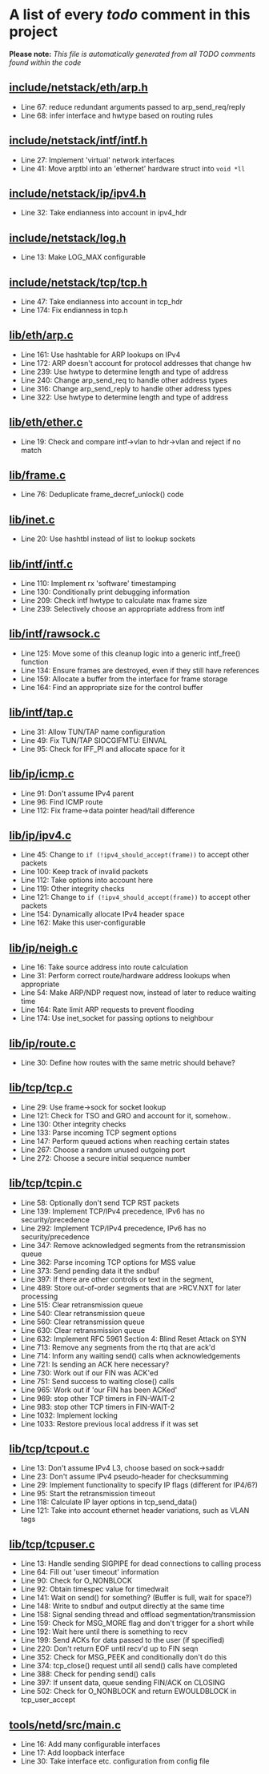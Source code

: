 # A list of every _todo_ comment in this project
**Please note:** _This file is automatically generated from all TODO comments found within the code_
## [include/netstack/eth/arp.h](include/netstack/eth/arp.h)
  - Line 67: reduce redundant arguments passed to arp_send_req/reply
  - Line 68: infer interface and hwtype based on routing rules

## [include/netstack/intf/intf.h](include/netstack/intf/intf.h)
  - Line 27: Implement 'virtual' network interfaces
  - Line 41: Move arptbl into an 'ethernet' hardware struct into `void *ll`

## [include/netstack/ip/ipv4.h](include/netstack/ip/ipv4.h)
  - Line 32: Take endianness into account in ipv4_hdr

## [include/netstack/log.h](include/netstack/log.h)
  - Line 13: Make LOG_MAX configurable

## [include/netstack/tcp/tcp.h](include/netstack/tcp/tcp.h)
  - Line 47: Take endianness into account in tcp_hdr
  - Line 174: Fix endianness in tcp.h

## [lib/eth/arp.c](lib/eth/arp.c)
  - Line 161: Use hashtable for ARP lookups on IPv4
  - Line 172: ARP doesn't account for protocol addresses that change hw
  - Line 239: Use hwtype to determine length and type of address
  - Line 240: Change arp_send_req to handle other address types
  - Line 316: Change arp_send_reply to handle other address types
  - Line 322: Use hwtype to determine length and type of address

## [lib/eth/ether.c](lib/eth/ether.c)
  - Line 19: Check and compare intf->vlan to hdr->vlan and reject if no match

## [lib/frame.c](lib/frame.c)
  - Line 76: Deduplicate frame_decref_unlock() code

## [lib/inet.c](lib/inet.c)
  - Line 20: Use hashtbl instead of list to lookup sockets

## [lib/intf/intf.c](lib/intf/intf.c)
  - Line 110: Implement rx 'software' timestamping
  - Line 130: Conditionally print debugging information
  - Line 209: Check intf hwtype to calculate max frame size
  - Line 239: Selectively choose an appropriate address from intf

## [lib/intf/rawsock.c](lib/intf/rawsock.c)
  - Line 125: Move some of this cleanup logic into a generic intf_free() function
  - Line 134: Ensure frames are destroyed, even if they still have references
  - Line 159: Allocate a buffer from the interface for frame storage
  - Line 164: Find an appropriate size for the control buffer

## [lib/intf/tap.c](lib/intf/tap.c)
  - Line 31: Allow TUN/TAP name configuration
  - Line 49: Fix TUN/TAP SIOCGIFMTU: EINVAL
  - Line 95: Check for IFF_PI and allocate space for it

## [lib/ip/icmp.c](lib/ip/icmp.c)
  - Line 91: Don't assume IPv4 parent
  - Line 96: Find ICMP route
  - Line 112: Fix frame->data pointer head/tail difference

## [lib/ip/ipv4.c](lib/ip/ipv4.c)
  - Line 45: Change to `if (!ipv4_should_accept(frame))` to accept other packets
  - Line 100: Keep track of invalid packets
  - Line 112: Take options into account here
  - Line 119: Other integrity checks
  - Line 121: Change to `if (!ipv4_should_accept(frame))` to accept other packets
  - Line 154: Dynamically allocate IPv4 header space
  - Line 162: Make this user-configurable

## [lib/ip/neigh.c](lib/ip/neigh.c)
  - Line 16: Take source address into route calculation
  - Line 31: Perform correct route/hardware address lookups when appropriate
  - Line 54: Make ARP/NDP request now, instead of later to reduce waiting time
  - Line 164: Rate limit ARP requests to prevent flooding
  - Line 174: Use inet_socket for passing options to neighbour

## [lib/ip/route.c](lib/ip/route.c)
  - Line 30: Define how routes with the same metric should behave?

## [lib/tcp/tcp.c](lib/tcp/tcp.c)
  - Line 29: Use frame->sock for socket lookup
  - Line 121: Check for TSO and GRO and account for it, somehow..
  - Line 130: Other integrity checks
  - Line 133: Parse incoming TCP segment options
  - Line 147: Perform queued actions when reaching certain states
  - Line 267: Choose a random unused outgoing port
  - Line 272: Choose a secure initial sequence number

## [lib/tcp/tcpin.c](lib/tcp/tcpin.c)
  - Line 58: Optionally don't send TCP RST packets
  - Line 139: Implement TCP/IPv4 precedence, IPv6 has no security/precedence
  - Line 292: Implement TCP/IPv4 precedence, IPv6 has no security/precedence
  - Line 347: Remove acknowledged segments from the retransmission queue
  - Line 362: Parse incoming TCP options for MSS value
  - Line 373: Send pending data it the sndbuf
  - Line 397: If there are other controls or text in the segment,
  - Line 489: Store out-of-order segments that are >RCV.NXT for later processing
  - Line 515: Clear retransmission queue
  - Line 540: Clear retransmission queue
  - Line 560: Clear retransmission queue
  - Line 630: Clear retransmission queue
  - Line 632: Implement RFC 5961 Section 4: Blind Reset Attack on SYN
  - Line 713: Remove any segments from the rtq that are ack'd
  - Line 714: Inform any waiting send() calls when acknowledgements
  - Line 721: Is sending an ACK here necessary?
  - Line 730: Work out if our FIN was ACK'ed
  - Line 751: Send success to waiting close() calls
  - Line 965: Work out if 'our FIN has been ACKed'
  - Line 969: stop other TCP timers in FIN-WAIT-2
  - Line 983: stop other TCP timers in FIN-WAIT-2
  - Line 1032: Implement locking
  - Line 1033: Restore previous local address if it was set

## [lib/tcp/tcpout.c](lib/tcp/tcpout.c)
  - Line 13: Don't assume IPv4 L3, choose based on sock->saddr
  - Line 23: Don't assume IPv4 pseudo-header for checksumming
  - Line 29: Implement functionality to specify IP flags (different for IP4/6?)
  - Line 95: Start the retransmission timeout
  - Line 118: Calculate IP layer options in tcp_send_data()
  - Line 121: Take into account ethernet header variations, such as VLAN tags

## [lib/tcp/tcpuser.c](lib/tcp/tcpuser.c)
  - Line 13: Handle sending SIGPIPE for dead connections to calling process
  - Line 64: Fill out 'user timeout' information
  - Line 90: Check for O_NONBLOCK
  - Line 92: Obtain timespec value for timedwait
  - Line 141: Wait on send() for something? (Buffer is full, wait for space?)
  - Line 148: Write to sndbuf and output directly at the same time
  - Line 158: Signal sending thread and offload segmentation/transmission
  - Line 159: Check for MSG_MORE flag and don't trigger for a short while
  - Line 192: Wait here until there is something to recv
  - Line 199: Send ACKs for data passed to the user (if specified)
  - Line 220: Don't return EOF until recv'd up to FIN seqn
  - Line 352: Check for MSG_PEEK and conditionally don't do this
  - Line 374: tcp_close() request until all send() calls have completed
  - Line 388: Check for pending send() calls
  - Line 397: If unsent data, queue sending FIN/ACK on CLOSING
  - Line 502: Check for O_NONBLOCK and return EWOULDBLOCK in tcp_user_accept

## [tools/netd/src/main.c](tools/netd/src/main.c)
  - Line 16: Add many configurable interfaces
  - Line 17: Add loopback interface
  - Line 30: Take interface etc. configuration from config file

